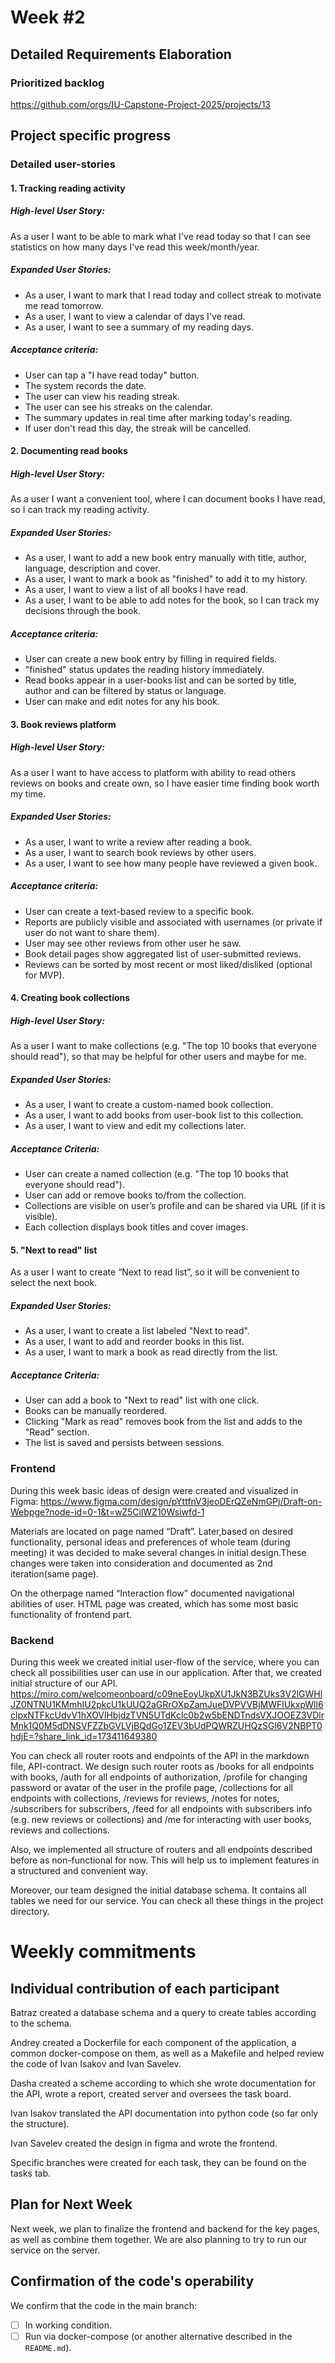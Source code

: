 # **Week #2**

## Detailed Requirements Elaboration

### Prioritized backlog

https://github.com/orgs/IU-Capstone-Project-2025/projects/13

## Project specific progress

### Detailed user-stories
#### 1. Tracking reading activity

##### High-level User Story:

As a user I want to be able to mark what I've read today so that I can see statistics on how many days I've read this
week/month/year.

##### Expanded User Stories:

- As a user, I want to mark that I read today and collect streak to motivate me read tomorrow.
- As a user, I want to view a calendar of days I've read.
- As a user, I want to see a summary of my reading days.

##### Acceptance criteria:

- User can tap a "I have read today" button.
- The system records the date.
- The user can view his reading streak.
- The user can see his streaks on the calendar.
- The summary updates in real time after marking today's reading.
- If user don't read this day, the streak will be cancelled.

#### 2. Documenting read books

##### High-level User Story:

As a user I want a convenient tool, where I can document books I have read, so I can track my reading activity.

##### Expanded User Stories:

- As a user, I want to add a new book entry manually with title, author, language, description and cover.
- As a user, I want to mark a book as "finished" to add it to my history.
- As a user, I want to view a list of all books I have read.
- As a user, I want to be able to add notes for the book, so I can track my decisions through the book.

##### Acceptance criteria:

- User can create a new book entry by filling in required fields.
- "finished" status updates the reading history immediately.
- Read books appear in a user-books list and can be sorted by title, author and can be filtered by status or language.
- User can make and edit notes for any his book.

#### 3. Book reviews platform

##### High-level User Story:

As a user I want to have access to platform with ability to read others reviews on books and create own, so I have
easier time finding book worth my time.

##### Expanded User Stories:

- As a user, I want to write a review after reading a book.
- As a user, I want to search book reviews by other users.
- As a user, I want to see how many people have reviewed a given book.

##### Acceptance criteria:

- User can create a text-based review to a specific book.
- Reports are publicly visible and associated with usernames (or private if user do not want to share them).
- User may see other reviews from other user he saw.
- Book detail pages show aggregated list of user-submitted reviews.
- Reviews can be sorted by most recent or most liked/disliked (optional for MVP).

#### 4. Creating book collections

##### High-level User Story:

As a user I want to make collections (e.g. "The top 10 books that everyone should read"), so that may be helpful for
other users and maybe for me.

##### Expanded User Stories:
- As a user, I want to create a custom-named book collection.
- As a user, I want to add books from user-book list to this collection.
- As a user, I want to view and edit my collections later.

##### Acceptance Criteria:
- User can create a named collection (e.g. "The top 10 books that everyone should read").
- User can add or remove books to/from the collection.
- Collections are visible on user’s profile and can be shared via URL (if it is visible).
- Each collection displays book titles and cover images.


#### 5. "Next to read" list
As a user I want to create “Next to read list”, so it will be convenient to select the next book.

##### Expanded User Stories:
- As a user, I want to create a list labeled "Next to read".
- As a user, I want to add and reorder books in this list.
- As a user, I want to mark a book as read directly from the list.

##### Acceptance Criteria:
- User can add a book to "Next to read" list with one click.
- Books can be manually reordered.
- Clicking "Mark as read" removes book from the list and adds to the "Read" section.
- The list is saved and persists between sessions.

### Frontend
During this week basic ideas of design were created and visualized in Figma:
https://www.figma.com/design/pYttfnV3jeoDErQZeNmGPj/Draft-on-Webpge?node-id=0-1&t=wZ5CilWZ10Wsiwfd-1

Materials are located on page named “Draft”. Later,based on desired functionality, personal ideas and preferences of whole team (during meeting) it was decided to make several changes in initial design.These changes were taken into consideration and documented as 2nd iteration(same page).

On the otherpage named “Interaction flow” documented navigational abilities of user.
HTML page was created, which has some most basic functionality of frontend part.

### Backend
During this week we created initial user-flow of the service, where you can check all possibilities user can
use in our application. After that, we created initial structure of our API.
https://miro.com/welcomeonboard/c09neEoyUkpXU1JkN3BZUks3V2lGWHlJZ0NTNU1KMmhIU2pkcU1kUUQ2aGRrOXpZamJueDVPVVBjMWFlUkxpWll6clpxNTFkcUdvV1hXOVlHbjdzTVN5UTdKclc0b2w5bENDTndsVXJOOEZ3VDlrMnk1Q0M5dDNSVFZZbGVLVjBQdGo1ZEV3bUdPQWRZUHQzSGl6V2NBPT0hdjE=?share_link_id=173411649380

You can check all router roots and endpoints of the API in the markdown file, API-contract. We design such router roots
as /books for all endpoints with books, /auth for all endpoints of authorization, /profile for changing password or
avatar of the user in the profile page, /collections for all endpoints with collections, /reviews for reviews, /notes
for notes, /subscribers for subscribers, /feed for all endpoints with subscribers info (e.g. new reviews or collections)
and /me for interacting with user books, reviews and collections.

Also, we implemented all structure of routers and all endpoints described before as non-functional for now. This
will help us to implement features in a structured and convenient way.

Moreover, our team designed the initial database schema. It contains all tables we need for our service. 
You can check all these things in the project directory.

# Weekly commitments

## Individual contribution of each participant
Batraz created a database schema and a query to create tables according to the schema.

Andrey created a Dockerfile for each component of the application, a common docker-compose on them, as well as a Makefile and helped review the code of Ivan Isakov and Ivan Savelev.

Dasha created a scheme according to which she wrote documentation for the API, wrote a report, created server and oversees the task board.

Ivan Isakov translated the API documentation into python code (so far only the structure).

Ivan Savelev created the design in figma and wrote the frontend.

Specific branches were created for each task, they can be found on the tasks tab.

## Plan for Next Week
Next week, we plan to finalize the frontend and backend for the key pages, as well as combine them together. We are also planning to try to run our service on the server.

## Confirmation of the code's operability

We confirm that the code in the main branch:
- [ ] In working condition.
- [ ] Run via docker-compose (or another alternative described in the `README.md`).
